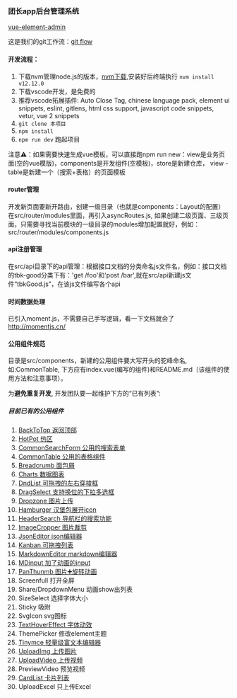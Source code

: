 ### 团长app后台管理系统

[vue-element-admin](./GUIDE.md)

这是我们的git工作流：[git flow](./GITFLOW.md)

#### 开发流程：

1. 下载nvm管理node.js的版本，[nvm下载](https://www.cnblogs.com/gaozejie/p/10689742.html),安装好后终端执行 ```nvm install v12.12.0```
2. 下载vscode开发，是免费的
3. 推荐vscode拓展插件: Auto Close Tag, chinese language pack, element ui snippets, eslint, gitlens, html css support, javascript code snippets, vetur, vue 2 snippets
4. ```git clone 本项目```
5. ```npm install```
6. ```npm run dev``` 跑起项目

注意⚠️：如果需要快速生成vue模板，可以直接跑npm run new：view是业务页面(空的vue模版)，components是开发组件(空模板)，store是新建仓库， view - table是新建一个（搜索+表格）的页面模板

#### router管理

开发新页面要新开路由，创建一级目录（也就是components：Layout的配置）在src/router/modules里面，再引入asyncRoutes.js, 如果创建二级页面、三级页面，只需要寻找当前模块的一级目录的modules增加配置就好，例如：src/router/modules/components.js

#### api注册管理

在src/api目录下的api管理：根据接口文档的分类命名js文件名，例如：接口文档的tbk-good分类下有：'get /foo'和'post /bar',就在src/api新建js文件“tbkGood.js”，在该js文件编写各个api

#### 时间数据处理

已引入moment.js，不需要自己手写逻辑，看一下文档就会了 http://momentjs.cn/

#### 公用组件规范

目录是src/components，新建的公用组件要大写开头的驼峰命名,如:CommonTable, 下方应有index.vue(编写的组件)和README.md（该组件的使用方法和注意事项）。

为**避免重复开发**, 开发团队要一起维护下方的“已有列表”:

##### 目前已有的公用组件
1. [BackToTop 返回顶部](/src/components/BackToTop/README.md)
2. [HotPot 热区](src/components/HotPot/README.md)
3. [CommonSearchForm 公用的搜索表单](/src/components/CommonSearchForm/README.md)
4. [CommonTable 公用的表格组件](/src/components/CommonTable/README.md)
5. [Breadcrumb 面包屑](/src/components/Breadcrumb/README.md)
6. [Charts 数据图表](/src/components/Charts/README.md)
7. [DndList 可拖拽的左右穿梭框](/src/components/DndList/README.md)
8. [DragSelect 支持换位的下拉多选框](/src/components/DragSelect/README.md)
9. [Dropzone 图片上传](/src/components/Dropzone/README.md)
10. [Hamburger 汉堡包展开icon](src/components/Hamburger/README.md)
11. [HeaderSearch 导航栏的搜索功能](src/components/HeaderSearch/README.md)
12. [ImageCropper 图片裁剪](src/components/ImageCropper/README.md)
13. [JsonEditor json编辑器](src/components/JsonEditor/README.md)
14. [Kanban 可拖拽列表](src/components/Kanban/README.md)
15. [MarkdownEditor markdown编辑器](src/components/MarkdownEditor/README.md)
16. [MDinput 加了动画的input](src/components/MDinput/README.md)
17. [PanThunmb 图片➕旋转动画](src/components/PanThumb/README.md)
18. Screenfull 打开全屏
19. Share/DropdownMenu 动画show出列表
20. SizeSelect 选择字体大小
21. Sticky 吸附
22. SvgIcon svg图标
23. [TextHoverEffect 字体动效](src/components/TextHoverEffect/README.md)
24. ThemePicker 修改element主题
25. [Tinymce 轻量级富文本编辑器](src/components/Tinymce/README.md)
26. [UploadImg 上传图片](src/components/UploadImg/README.md)
27. [UploadVideo 上传视频](src/components/UploadVideo/README.md)
28. PreviewVideo 预览视频
29. [CardList 卡片列表](src/components/CardList/README.md)
30. UploadExcel 只上传Excel




